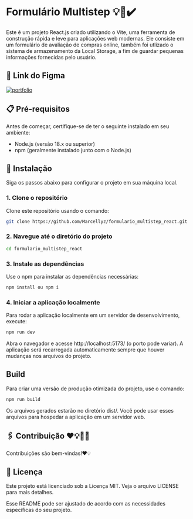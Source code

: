 # Formulário Multistep 💡🌟✔️

Este é um projeto React.js criado utilizando o Vite, uma ferramenta de construção rápida e leve para aplicações web modernas. Ele consiste em um formulário de avaliação de compras online, também foi utlizado o sistema de armazenamento da Local Storage, a fim de guardar pequenas informações fornecidas pelo usuário.

## 🔗 Link do Figma
[![portfolio](https://img.shields.io/badge/Figma-F24E1E?style=for-the-badge&logo=figma&logoColor=white)](https://www.figma.com/proto/YDWYMASiF6qDpky3wCnc5u/Form%C3%BAlario-Multistep?node-id=2-2&starting-point-node-id=2%3A2)

##  📋 Pré-requisitos

Antes de começar, certifique-se de ter o seguinte instalado em seu ambiente:

- Node.js (versão 18.x ou superior)
- npm (geralmente instalado junto com o Node.js)

## 🔧 Instalação

Siga os passos abaixo para configurar o projeto em sua máquina local.
### 1. Clone o repositório

Clone este repositório usando o comando:

```bash
git clone https://github.com/Marcellyz/formulario_multistep_react.git
```
### 2. Navegue até o diretório do projeto

```bash
cd formulario_multistep_react
````

### 3. Instale as dependências

Use o npm para instalar as dependências necessárias:

```bash
npm install ou npm i
````

### 4. Iniciar a aplicação localmente

Para rodar a aplicação localmente em um servidor de desenvolvimento, execute:

```bash
npm run dev
```

Abra o navegador e acesse http://localhost:5173/ (o porto pode variar). A aplicação será recarregada automaticamente sempre que houver mudanças nos arquivos do projeto.


## Build

Para criar uma versão de produção otimizada do projeto, use o comando:

```bash
npm run build
````

Os arquivos gerados estarão no diretório dist/. Você pode usar esses arquivos para hospedar a aplicação em um servidor web.

## 🖇️ Contribuição ❤️💡📝🤩

Contribuições são bem-vindas!❤️💡

## 📄 Licença

Este projeto está licenciado sob a Licença MIT. Veja o arquivo LICENSE para mais detalhes.

Esse README pode ser ajustado de acordo com as necessidades específicas do seu projeto.



